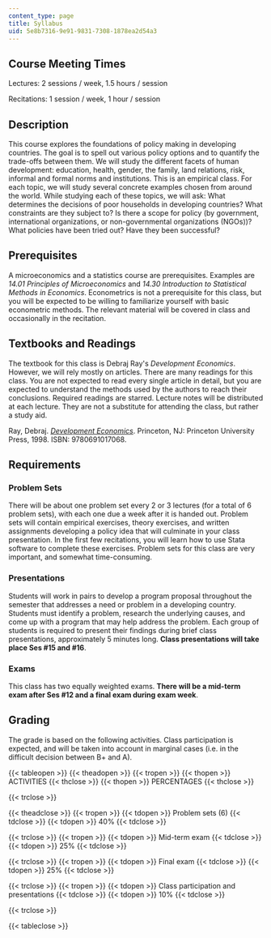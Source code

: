 ```yaml
---
content_type: page
title: Syllabus
uid: 5e8b7316-9e91-9831-7308-1878ea2d54a3
---
```


Course Meeting Times
--------------------

Lectures: 2 sessions / week, 1.5 hours / session

Recitations: 1 session / week, 1 hour / session

Description
-----------

This course explores the foundations of policy making in developing countries. The goal is to spell out various policy options and to quantify the trade-offs between them. We will study the different facets of human development: education, health, gender, the family, land relations, risk, informal and formal norms and institutions. This is an empirical class. For each topic, we will study several concrete examples chosen from around the world. While studying each of these topics, we will ask: What determines the decisions of poor households in developing countries? What constraints are they subject to? Is there a scope for policy (by government, international organizations, or non-governmental organizations (NGOs))? What policies have been tried out? Have they been successful?

Prerequisites
-------------

A microeconomics and a statistics course are prerequisites. Examples are _14.01 Principles of Microeconomics_ and _14.30 Introduction to Statistical Methods in Economics_. Econometrics is not a prerequisite for this class, but you will be expected to be willing to familiarize yourself with basic econometric methods. The relevant material will be covered in class and occasionally in the recitation.

Textbooks and Readings
----------------------

The textbook for this class is Debraj Ray's _Development Economics_. However, we will rely mostly on articles. There are many readings for this class. You are not expected to read every single article in detail, but you are expected to understand the methods used by the authors to reach their conclusions. Required readings are starred. Lecture notes will be distributed at each lecture. They are not a substitute for attending the class, but rather a study aid.

Ray, Debraj. [_Development Economics_](http://press.princeton.edu/titles/6315.html). Princeton, NJ: Princeton University Press, 1998. ISBN: 9780691017068.

Requirements
------------

### Problem Sets

There will be about one problem set every 2 or 3 lectures (for a total of 6 problem sets), with each one due a week after it is handed out. Problem sets will contain empirical exercises, theory exercises, and written assignments developing a policy idea that will culminate in your class presentation. In the first few recitations, you will learn how to use Stata software to complete these exercises. Problem sets for this class are very important, and somewhat time-consuming.

### Presentations

Students will work in pairs to develop a program proposal throughout the semester that addresses a need or problem in a developing country. Students must identify a problem, research the underlying causes, and come up with a program that may help address the problem. Each group of students is required to present their findings during brief class presentations, approximately 5 minutes long. **Class presentations will take place Ses #15 and #16**.

### Exams

This class has two equally weighted exams. **There will be a mid-term exam after Ses #12 and a final exam during exam week**.

Grading
-------

The grade is based on the following activities. Class participation is expected, and will be taken into account in marginal cases (i.e. in the difficult decision between B+ and A).

{{< tableopen >}}
{{< theadopen >}}
{{< tropen >}}
{{< thopen >}}
ACTIVITIES
{{< thclose >}}
{{< thopen >}}
PERCENTAGES
{{< thclose >}}

{{< trclose >}}

{{< theadclose >}}
{{< tropen >}}
{{< tdopen >}}
Problem sets (6)
{{< tdclose >}}
{{< tdopen >}}
40%
{{< tdclose >}}

{{< trclose >}}
{{< tropen >}}
{{< tdopen >}}
Mid-term exam
{{< tdclose >}}
{{< tdopen >}}
25%
{{< tdclose >}}

{{< trclose >}}
{{< tropen >}}
{{< tdopen >}}
Final exam
{{< tdclose >}}
{{< tdopen >}}
25%
{{< tdclose >}}

{{< trclose >}}
{{< tropen >}}
{{< tdopen >}}
Class participation and presentations
{{< tdclose >}}
{{< tdopen >}}
10%
{{< tdclose >}}

{{< trclose >}}

{{< tableclose >}}